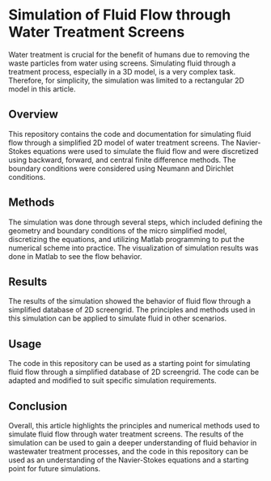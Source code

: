 

# Simulation of Fluid Flow through Water Treatment Screens

Water treatment is crucial for the benefit of humans due to removing the waste particles from water using screens. Simulating fluid through a treatment process, especially in a 3D model, is a very complex task. Therefore, for simplicity, the simulation was limited to a rectangular 2D model in this article. 

## Overview
This repository contains the code and documentation for simulating fluid flow through a simplified 2D model of water treatment screens. The Navier-Stokes equations were used to simulate the fluid flow and were discretized using backward, forward, and central finite difference methods. The boundary conditions were considered using Neumann and Dirichlet conditions.

## Methods
The simulation was done through several steps, which included defining the geometry and boundary conditions of the micro simplified model, discretizing the equations, and utilizing Matlab programming to put the numerical scheme into practice. The visualization of simulation results was done in Matlab to see the flow behavior.

## Results
The results of the simulation showed the behavior of fluid flow through a simplified database of 2D screengrid. The principles and methods used in this simulation can be applied to simulate fluid in other scenarios.

## Usage
The code in this repository can be used as a starting point for simulating fluid flow through a simplified database of 2D screengrid. The code can be adapted and modified to suit specific simulation requirements. 

## Conclusion
Overall, this article highlights the principles and numerical methods used to simulate fluid flow through water treatment screens. The results of the simulation can be used to gain a deeper understanding of fluid behavior in wastewater treatment processes, and the code in this repository can be used as an understanding of the Navier-Stokes equations and a starting point for future simulations. 


